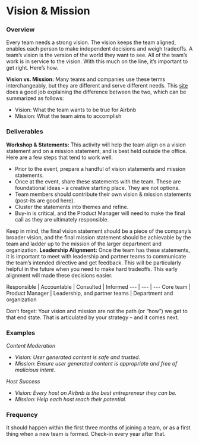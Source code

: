 # Vision & Mission

### Overview
Every team needs a strong vision. The vision keeps the team aligned, enables each person to make independent decisions and weigh tradeoffs. A team’s vision is the version of the world they want to see. All of the team’s work is in service to the vision. With this much on the line, it’s important to get right. Here’s how. 

**Vision vs. Mission:** Many teams and companies use these terms interchangeably, but they are different and serve different needs. This [site](https://www.clearvoice.com/blog/difference-between-mission-vision-statement-examples/) does a good job explaining the difference between the two, which can be summarized as follows:  

   * Vision: What the team wants to be true for Airbnb  
   * Mission: What the team aims to accomplish  

### Deliverables
**Workshop & Statements:** This activity will help the team align on a vision statement and on a mission statement, and is best held outside the office. Here are a few steps that tend to work well:

* Prior to the event, prepare a handful of vision statements and mission statements.
* Once at the event, share these statements with the team. These are foundational ideas – a creative starting place. They are not options.
* Team members should contribute their own vision & mission statements (post-its are good here).
* Cluster the statements into themes and refine.
* Buy-in is critical, and the Product Manager will need to make the final call as they are ultimately responsible.

Keep in mind, the final vision statement should be a piece of the company’s broader vision, and the final mission statement should be achievable by the team and ladder up to the mission of the larger department and organization. 
**Leadership Alignment:** Once the team has these statements, it is important to meet with leadership and partner teams to communicate the team’s intended directive and get feedback. This will be particularly helpful in the future when you need to make hard tradeoffs. This early alignment will made these decisions easier.

Responsible | Accountable | Consulted | Informed
--- | --- | ---
Core team | Product Manager | Leadership, and partner teams | Department and organization

Don’t forget: Your vision and mission are not the path (or “how”) we get to that end state. That is articulated by your strategy – and it comes next.

### Examples

_Content Moderation_ 
   * _Vision: User generated content is safe and trusted._ 
   * _Mission: Ensure user generated content is appropriate and free of malicious intent._ 

_Host Success_
   * _Vision: Every host on Airbnb is the best entrepreneur they can be._
   * _Mission: Help each host reach their potential._

### Frequency
It should happen within the first three months of joining a team, or as a first thing when a new team is formed. Check-in every year after that.
